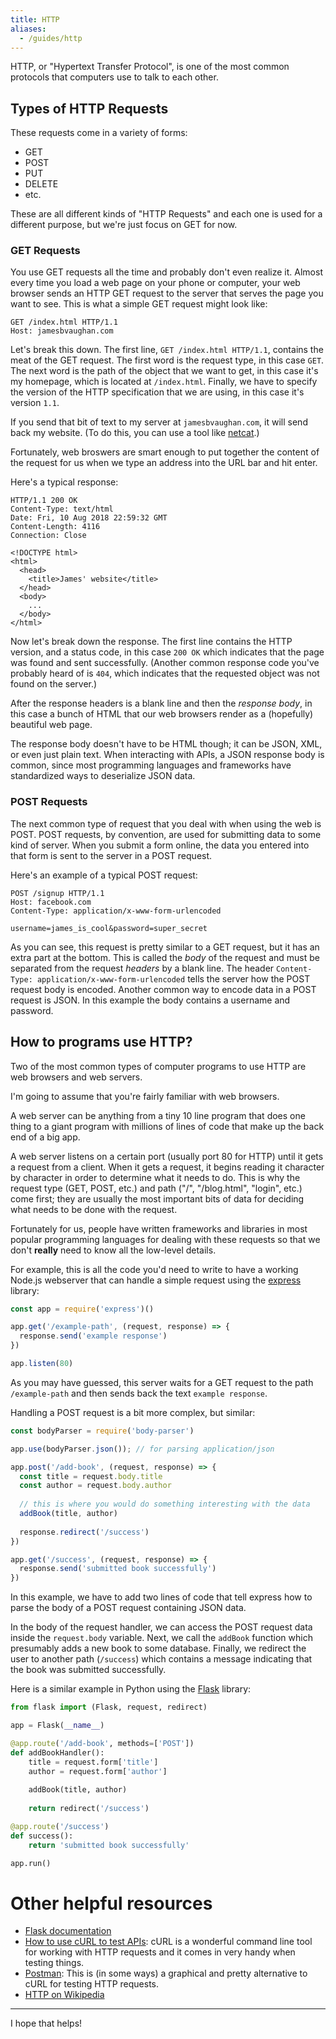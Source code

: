 ```yaml
---
title: HTTP
aliases:
  - /guides/http
---
```


HTTP, or "Hypertext Transfer Protocol", is one of the most common protocols
that computers use to talk to each other.

## Types of HTTP Requests

These requests come in a variety of forms:

- GET
- POST
- PUT
- DELETE
- etc.

These are all different kinds of "HTTP Requests" and each one is used for a
different purpose,
but we're just focus on GET for now.

### GET Requests

You use GET requests all the time and probably don't even realize it.
Almost every time you load a web page on your phone or computer,
your web browser sends an HTTP GET request to the server that serves the page
you want to see. This is what a simple GET request might look like:

```HTTP
GET /index.html HTTP/1.1
Host: jamesbvaughan.com
```

Let's break this down.
The first line, `GET /index.html HTTP/1.1`,
contains the meat of the GET request.
The first word is the request type, in this case `GET`.
The next word is the path of the object that we want to get,
in this case it's my homepage, which is located at `/index.html`.
Finally, we have to specify the version of the HTTP specification that
we are using, in this case it's version `1.1`.

If you send that bit of text to my server at `jamesbvaughan.com`,
it will send back my website.
(To do this, you can use a tool like
[netcat](https://en.wikipedia.org/wiki/Netcat).)

Fortunately, web broswers are smart enough to put together the content of the
request for us when we type an address into the URL bar and hit enter.

Here's a typical response:

```HTTP
HTTP/1.1 200 OK
Content-Type: text/html
Date: Fri, 10 Aug 2018 22:59:32 GMT
Content-Length: 4116
Connection: Close

<!DOCTYPE html>
<html>
  <head>
    <title>James' website</title>
  </head>
  <body>
    ...
  </body>
</html>
```

Now let's break down the response.
The first line contains the HTTP version, and a status code,
in this case `200 OK` which indicates that the page was found and sent
successfully.
(Another common response code you've probably heard of is `404`,
which indicates that the requested object was not found on the server.)

After the response headers is a blank line and then the *response body*,
in this case a bunch of HTML that our web browsers render as a
(hopefully) beautiful web page.

The response body doesn't have to be HTML though;
it can be JSON, XML, or even just plain text.
When interacting with APIs, a JSON response body is common,
since most programming languages and frameworks have standardized ways to
deserialize JSON data.

### POST Requests

The next common type of request that you deal with when using the web is POST.
POST requests, by convention, are used for submitting data to some kind of
server. When you submit a form online, the data you entered into that form
is sent to the server in a POST request.

Here's an example of a typical POST request:

```HTTP
POST /signup HTTP/1.1
Host: facebook.com
Content-Type: application/x-www-form-urlencoded

username=james_is_cool&password=super_secret
```

As you can see, this request is pretty similar to a GET request,
but it has an extra part at the bottom. 
This is called the *body* of the request and must be separated from the
request *headers* by a blank line.
The header `Content-Type: application/x-www-form-urlencoded`
tells the server how the POST request body is encoded.
Another common way to encode data in a POST request is JSON.
In this example the body contains a username and password.

## How to programs use HTTP?

Two of the most common types of computer programs to use HTTP are web browsers
and web servers.

I'm going to assume that you're fairly familiar with web browsers.

A web server can be anything from a tiny 10 line program that does one thing
to a giant program with millions of lines of code that make up the back end of
a big app.

A web server listens on a certain port (usually port 80 for HTTP) until it gets
a request from a client.
When it gets a request, it begins reading it character by character in order
to determine what it needs to do.
This is why the request type (GET, POST, etc.) and path ("/", "/blog.html",
"login", etc.) come first;
they are usually the most important bits of data for deciding what needs to be
done with the request.

Fortunately for us, people have written frameworks and libraries in most
popular programming languages for dealing with these requests so that we don't
**really** need to know all the low-level details.

For example, this is all the code you'd need to write to have a working
Node.js webserver that can handle a simple request using the
[express](http://expressjs.com/) library:

```javascript
const app = require('express')()

app.get('/example-path', (request, response) => {
  response.send('example response')
})

app.listen(80)
```

As you may have guessed,
this server waits for a GET request to the path `/example-path`
and then sends back the text `example response`.

Handling a POST request is a bit more complex, but similar:

```javascript
const bodyParser = require('body-parser')

app.use(bodyParser.json()); // for parsing application/json

app.post('/add-book', (request, response) => {
  const title = request.body.title
  const author = request.body.author
  
  // this is where you would do something interesting with the data
  addBook(title, author)
  
  response.redirect('/success')
})

app.get('/success', (request, response) => {
  response.send('submitted book successfully')
})
```

In this example, we have to add two lines of code that tell express
how to parse the body of a POST request containing JSON data.

In the body of the request handler, we can access the POST request data inside
the `request.body` variable.
Next, we call the `addBook` function which presumably adds a new book to some
database.
Finally, we redirect the user to another path (`/success`) which contains a
message indicating that the book was submitted successfully.

Here is a similar example in Python using the
[Flask](https://github.com/pallets/flask/) library:

```python
from flask import (Flask, request, redirect)

app = Flask(__name__)

@app.route('/add-book', methods=['POST'])
def addBookHandler():
    title = request.form['title']
    author = request.form['author']
    
    addBook(title, author)
    
    return redirect('/success')

@app.route('/success')
def success():
    return 'submitted book successfully'

app.run()
```

# Other helpful resources

- [Flask documentation](http://flask.pocoo.org/docs/1.0/quickstart/#redirects-and-errors)
- [How to use cURL to test APIs](http://www.codingpedia.org/ama/how-to-test-a-rest-api-from-command-line-with-curl/): cURL is a wonderful command line tool for working with HTTP requests and it comes in very handy when testing things.
- [Postman](https://www.getpostman.com/): This is (in some ways) a graphical and pretty alternative to cURL for testing HTTP requests.
- [HTTP on Wikipedia](https://en.wikipedia.org/wiki/Hypertext_Transfer_Protocol)

---

I hope that helps!
